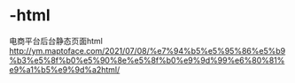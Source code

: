 # -html
电商平台后台静态页面html
http://ym.maptoface.com/2021/07/08/%e7%94%b5%e5%95%86%e5%b9%b3%e5%8f%b0%e5%90%8e%e5%8f%b0%e9%9d%99%e6%80%81%e9%a1%b5%e9%9d%a2html/
